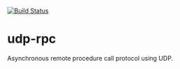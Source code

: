 [![Build
Status](https://drone.ureeves.com/api/badges/ureeves/udp-rpc/status.svg)](https://drone.ureeves.com/ureeves/udp-rpc)

# udp-rpc

Asynchronous remote procedure call protocol using UDP.
